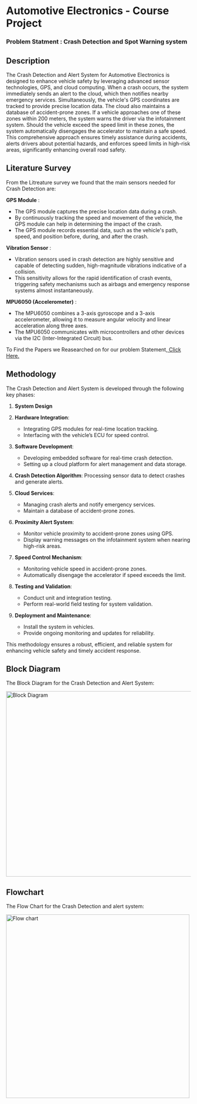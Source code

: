 # Automotive Electronics - Course Project 

### Problem Statment : Crash Detection and Spot Warning system
## Description
The  Crash Detection and Alert System for Automotive Electronics is designed to enhance vehicle safety by leveraging advanced sensor technologies, GPS, and cloud computing. When a crash occurs, the system immediately sends an alert to the cloud, which then notifies nearby emergency services. Simultaneously, the vehicle's GPS coordinates are tracked to provide precise location data. The cloud also maintains a database of accident-prone zones. If a vehicle approaches one of these zones within 200 meters, the system warns the driver via the infotainment system. Should the vehicle exceed the speed limit in these zones, the system automatically disengages the accelerator to maintain a safe speed. This comprehensive approach ensures timely assistance during accidents, alerts drivers about potential hazards, and enforces speed limits in high-risk areas, significantly enhancing overall road safety.

## Literature Survey
From the Litreature survey we found that the main sensors needed for Crash Detection are: <br /> 


**GPS Module** : 
- The GPS module captures the precise location data during a crash. <br />
- By continuously tracking the speed and movement of the vehicle, the GPS module can help in determining the impact of the crash.<br /> 
- The GPS module records essential data, such as the vehicle's path, speed, and position before, during, and after the crash. 

**Vibration Sensor** : 
- Vibration sensors used in crash detection are highly sensitive and capable of detecting sudden, high-magnitude vibrations indicative of a collision. <br />
-  This sensitivity allows for the rapid identification of crash events, triggering safety mechanisms such as airbags and emergency response systems almost instantaneously.<br />

**MPU6050 (Accelerometer)** : 
- The MPU6050 combines a 3-axis gyroscope and a 3-axis accelerometer, allowing it to measure angular velocity and linear acceleration along three axes. <br />
-  The MPU6050 communicates with microcontrollers and other devices via the I2C (Inter-Integrated Circuit) bus.<br /> 


To Find the Papers we Reasearched on for our problem Statement,[ Click Here.](https://github.com/JadenEkbote/crashDetection.github.io/tree/main/resarch)



## Methodology

The Crash Detection and Alert System is developed through the following key phases:

1. **System Design**
   
2. **Hardware Integration**: 
   - Integrating GPS modules for real-time location tracking.
   - Interfacing with the vehicle’s ECU for speed control.

3. **Software Development**:
   - Developing embedded software for real-time crash detection.
   - Setting up a cloud platform for alert management and data storage.
  
4. **Crash Detection Algorithm**: Processing sensor data to detect crashes and generate alerts.

5. **Cloud Services**:
   - Managing crash alerts and notify emergency services.
   - Maintain a database of accident-prone zones.

6. **Proximity Alert System**: 
   - Monitor vehicle proximity to accident-prone zones using GPS.
   - Display warning messages on the infotainment system when nearing high-risk areas.

7. **Speed Control Mechanism**:
   - Monitoring vehicle speed in accident-prone zones.
   - Automatically disengage the accelerator if speed exceeds the limit.

8. **Testing and Validation**:
   - Conduct unit and integration testing.
   - Perform real-world field testing for system validation.

9. **Deployment and Maintenance**:
   - Install the system in vehicles.
   - Provide ongoing monitoring and updates for reliability.

This methodology ensures a robust, efficient, and reliable system for enhancing vehicle safety and timely accident response.



## Block Diagram
The Block Diagram for the Crash Detection and Alert System:


<img width="505" alt="Block Diagram" src="https://github.com/JadenEkbote/crashDetection.github.io/assets/97228905/3f19a8aa-582e-404f-975e-e7f4afcb129b">

## Flowchart
The Flow Chart for the Crash Detection and alert system:




<img width="500" alt="Flow chart" src=https://github.com/JadenEkbote/crashDetection.github.io/assets/97268081/bf95886f-91e4-493f-9d34-a79183255b56>


